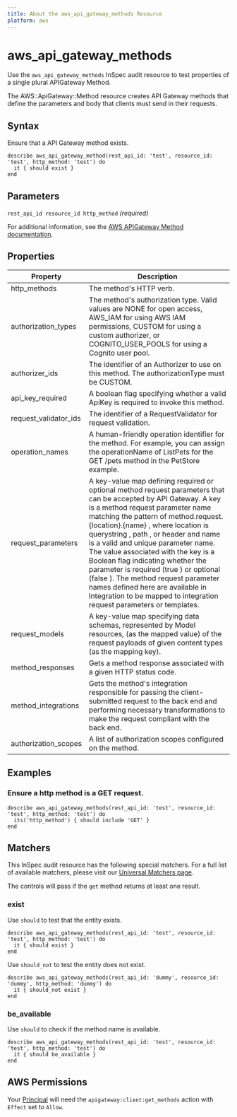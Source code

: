```yaml
---
title: About the aws_api_gateway_methods Resource
platform: aws
---
```


# aws\_api\_gateway\_methods

Use the `aws_api_gateway_methods` InSpec audit resource to test properties of a single plural APIGateway Method.

The AWS::ApiGateway::Method resource creates API Gateway methods that define the parameters and body that clients must send in their requests.

## Syntax

Ensure that a API Gateway method exists.

    describe aws_api_gateway_method(rest_api_id: 'test', resource_id: 'test', http_method: 'test') do
      it { should exist }
    end

## Parameters

`rest_api_id resource_id http_method` _(required)_

For additional information, see the [AWS APIGateway Method documentation](https://docs.aws.amazon.com/AWSCloudFormation/latest/UserGuide/aws-resource-apigateway-method.html).

## Properties

| Property | Description|
| --- | --- |
| http_methods | The method's HTTP verb. |
| authorization_types | The method's authorization type. Valid values are NONE for open access, AWS_IAM for using AWS IAM permissions, CUSTOM for using a custom authorizer, or COGNITO_USER_POOLS for using a Cognito user pool. |
| authorizer_ids | The identifier of an Authorizer to use on this method. The authorizationType must be CUSTOM. |
| api_key_required | A boolean flag specifying whether a valid ApiKey is required to invoke this method. |
| request_validator_ids | The identifier of a RequestValidator for request validation. |
| operation_names | A human-friendly operation identifier for the method. For example, you can assign the operationName of ListPets for the GET /pets method in the PetStore example. |
| request_parameters | A key-value map defining required or optional method request parameters that can be accepted by API Gateway. A key is a method request parameter name matching the pattern of method.request.{location}.{name} , where location is querystring , path , or header and name is a valid and unique parameter name. The value associated with the key is a Boolean flag indicating whether the parameter is required (true ) or optional (false ). The method request parameter names defined here are available in Integration to be mapped to integration request parameters or templates. |
| request_models | A key-value map specifying data schemas, represented by Model resources, (as the mapped value) of the request payloads of given content types (as the mapping key). |
| method_responses | Gets a method response associated with a given HTTP status code. |
| method_integrations | Gets the method's integration responsible for passing the client-submitted request to the back end and performing necessary transformations to make the request compliant with the back end. |
| authorization_scopes | A list of authorization scopes configured on the method. |

## Examples

### Ensure a http method is a GET request.

    describe aws_api_gateway_methods(rest_api_id: 'test', resource_id: 'test', http_method: 'test') do
      its('http_method') { should include 'GET' }
    end

## Matchers

This InSpec audit resource has the following special matchers. For a full list of available matchers, please visit our [Universal Matchers page](https://www.inspec.io/docs/reference/matchers/).

The controls will pass if the `get` method returns at least one result.

### exist

Use `should` to test that the entity exists.

    describe aws_api_gateway_methods(rest_api_id: 'test', resource_id: 'test', http_method: 'test') do
      it { should exist }
    end

Use `should_not` to test the entity does not exist.

    describe aws_api_gateway_methods(rest_api_id: 'dummy', resource_id: 'dummy', http_method: 'dummy') do
      it { should_not exist }
    end

### be_available

Use `should` to check if the method name is available.

    describe aws_api_gateway_methods(rest_api_id: 'test', resource_id: 'test', http_method: 'test') do
      it { should be_available }
    end

## AWS Permissions

Your [Principal](https://docs.aws.amazon.com/IAM/latest/UserGuide/intro-structure.html#intro-structure-principal) will need the `apigateway:client:get_methods` action with `Effect` set to `Allow`.
